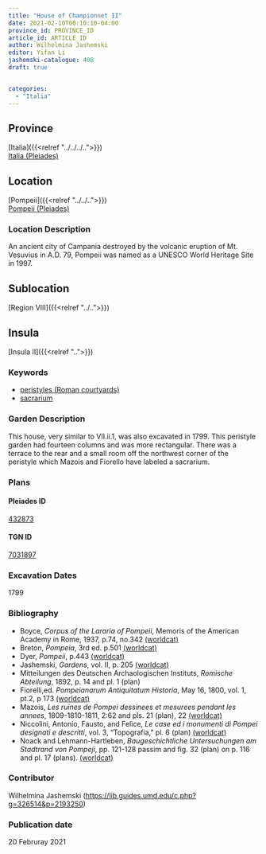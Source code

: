 ```yaml
---
title: "House of Championnet II"
date: 2021-02-10T00:10:10-04:00
province_id: PROVINCE_ID
article_id: ARTICLE_ID
author: Wilhelmina Jashemski
editor: Yifan Li
jashemski-catalogue: 408
draft: true


categories:
  - "Italia"
---
```


## Province
[Italia]({{<relref "../../../..">}}) \
[Italia (Pleiades)](https://pleiades.stoa.org/places/1052)

## Location
[Pompeii]({{<relref "../../..">}}) \
[Pompeii (Pleiades)](https://pleiades.stoa.org/places/433032)


### Location Description
An ancient city of Campania destroyed by the volcanic eruption of Mt. Vesuvius in A.D. 79, Pompeii was named as a UNESCO World Heritage Site in 1997.

## Sublocation
[Region VIII]({{<relref "../..">}})

## Insula
[Insula II]({{<relref "..">}})


### Keywords
 - [peristyles (Roman courtyards)](http://vocab.getty.edu/page/aat/300080971)
 - [sacrarium](http://vocab.getty.edu/page/aat/300007572)


### Garden Description
This house, very similar to VII.ii.1, was also excavated in 1799. This peristyle garden had fourteen columns and was more rectangular. There was a terrace to the rear and a small room off the northwest corner of the peristyle which Mazois and Fiorello have labeled a sacrarium.

### Plans

#### Pleiades ID
[432873](https://pleiades.stoa.org/places/432873)

#### TGN ID
[7031897](http://vocab.getty.edu/page/tgn/7031897)

###  Excavation Dates
1799

### Bibliography
* Boyce, *Corpus of the Lararia of Pompeii*, Memoris of the American Academy in Rome, 1937, p.74, no.342 [(worldcat)](http://www.worldcat.org/oclc/1131425884)
* Breton, *Pompeia*, 3rd ed. p.501 [(worldcat)](http://www.worldcat.org/oclc/894211341)
* Dyer, *Pompeii*, p.443 [(worldcat)](http://www.worldcat.org/oclc/24327166)
* Jashemski, *Gardens*, vol. II, p. 205 [(worldcat)](http://www.worldcat.org/oclc/1113367431)
* Mitteilungen des Deutschen Archaologischen Instituts, *Romische Abteilung*, 1892, p. 14 and pl. 1 (plan)
* Fiorelli,ed. *Pompeianarum Antiquitatum Historia*, May 16, 1800,  vol. 1, pt.2, p 173 [(worldcat)](http://www.worldcat.org/oclc/714988573)
* Mazois, *Les ruines de Pompei dessinees et mesurees pendant les annees*, 1809-1810-1811, 2:62 and pls. 21 (plan), 22 [(worldcat)](http://www.worldcat.org/oclc/1707639)
* Niccolini, Antonio, Fausto, and Felice, *Le case ed i monumenti di Pompei designati e descritti*, vol. 3, “Topografia,” pl. 6 (plan) [(worldcat)](http://www.worldcat.org/oclc/906755593)
* Noack and Lehmann-Hartleben, *Baugeschichtliche Untersuchungen am Stadtrand von Pompeji*, pp. 121-128 passim and fig. 32 (plan) on p. 116 and pl. 17 (plans). [(worldcat)](http://www.worldcat.org/oclc/876087879)


### Contributor
Wilhelmina Jashemski (https://lib.guides.umd.edu/c.php?g=326514&p=2193250)

### Publication date
20 Februray 2021